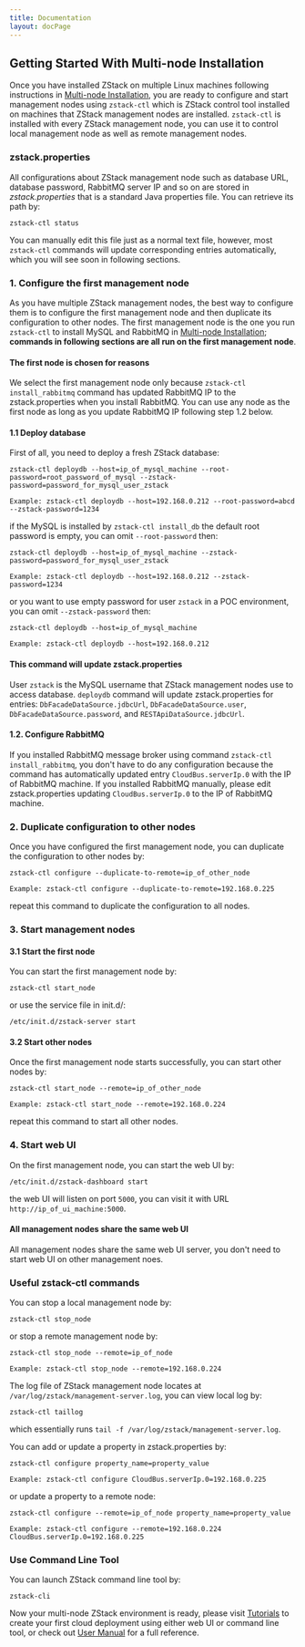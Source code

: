 ```yaml
---
title: Documentation
layout: docPage
---
```


<h2 id="manual">Getting Started With Multi-node Installation</h2>

Once you have installed ZStack on multiple Linux machines following instructions in [Multi-node Installation](../installation/multi-node.html), you are
ready to configure and start management nodes using `zstack-ctl` which is ZStack control tool installed on machines
that ZStack management nodes are installed. `zstack-ctl` is installed with every ZStack management node, you can use it to control
local management node as well as remote management nodes.

### zstack.properties

All configurations about ZStack management node such as database URL, database password, RabbitMQ server IP and so on are stored
in *zstack.properties* that is a standard Java properties file. You can retrieve its path by:

    zstack-ctl status
    
You can manually edit this file just as a normal text file, however, most `zstack-ctl` commands will update corresponding entries
automatically, which you will see soon in following sections.

### 1. Configure the first management node

As you have multiple ZStack management nodes, the best way to configure them is to configure the first management node and then
duplicate its configuration to other nodes. The first management node is the one you run `zstack-ctl` to install MySQL and
RabbitMQ in [Multi-node Installation](../multi-node.html); **commands in following sections are all run on the first management node**.

<div class="bs-callout bs-callout-info">
  <h4>The first node is chosen for reasons</h4>
  We select the first management node only because <code>zstack-ctl install_rabbitmq</code> command has updated RabbitMQ IP to
  the zstack.properties when you install RabbitMQ. You can use any node as the first node as long as you update RabbitMQ IP following
  step 1.2 below.
</div>

#### 1.1 Deploy database

First of all, you need to deploy a fresh ZStack database:

    zstack-ctl deploydb --host=ip_of_mysql_machine --root-password=root_password_of_mysql --zstack-password=password_for_mysql_user_zstack
    
    Example: zstack-ctl deploydb --host=192.168.0.212 --root-password=abcd --zstack-password=1234
    
if the MySQL is installed by `zstack-ctl install_db` the default root password is empty, you can omit `--root-password` then:

    zstack-ctl deploydb --host=ip_of_mysql_machine --zstack-password=password_for_mysql_user_zstack
    
    Example: zstack-ctl deploydb --host=192.168.0.212 --zstack-password=1234
    
or you want to use empty password for user `zstack` in a POC environment, you can omit `--zstack-password` then:

    zstack-ctl deploydb --host=ip_of_mysql_machine 
    
    Example: zstack-ctl deploydb --host=192.168.0.212
    
<div class="bs-callout bs-callout-info">
  <h4>This command will update zstack.properties</h4>
  User <code>zstack</code> is the MySQL username that ZStack management nodes use to access database.
  <code>deploydb</code> command will update zstack.properties for entries: <code>DbFacadeDataSource.jdbcUrl</code>, <code>DbFacadeDataSource.user</code>,
  <code>DbFacadeDataSource.password</code>, and <code>RESTApiDataSource.jdbcUrl</code>.
</div>

#### 1.2. Configure RabbitMQ

If you installed RabbitMQ message broker using command `zstack-ctl install_rabbitmq`, you don't have to do any configuration
because the command has automatically updated entry `CloudBus.serverIp.0` with the IP of RabbitMQ machine. If you installed
RabbitMQ manually, please edit zstack.properties updating `CloudBus.serverIp.0` to the IP of RabbitMQ machine.

### 2. Duplicate configuration to other nodes

Once you have configured the first management node, you can duplicate the configuration to other nodes by:

    zstack-ctl configure --duplicate-to-remote=ip_of_other_node
    
    Example: zstack-ctl configure --duplicate-to-remote=192.168.0.225
    
repeat this command to duplicate the configuration to all nodes.

### 3. Start management nodes

#### 3.1 Start the first node

You can start the first management node by:

    zstack-ctl start_node
   
or use the service file in init.d/:

    /etc/init.d/zstack-server start
    
#### 3.2 Start other nodes

Once the first management node starts successfully, you can start other nodes by:
 
    zstack-ctl start_node --remote=ip_of_other_node
    
    Example: zstack-ctl start_node --remote=192.168.0.224
    
repeat this command to start all other nodes.
    
### 4. Start web UI

On the first management node, you can start the web UI by:

    /etc/init.d/zstack-dashboard start
    
the web UI will listen on port `5000`, you can visit it with URL `http://ip_of_ui_machine:5000`.

<div class="bs-callout bs-callout-info">
  <h4>All management nodes share the same web UI</h4>
  All management nodes share the same web UI server, you don't need to start web UI on other management noes.
</div>

### Useful zstack-ctl commands

You can stop a local management node by:

    zstack-ctl stop_node
    
or stop a remote management node by:

    zstack-ctl stop_node --remote=ip_of_node
    
    Example: zstack-ctl stop_node --remote=192.168.0.224
    
The log file of ZStack management node locates at `/var/log/zstack/management-server.log`, you can view local log by:

    zstack-ctl taillog
    
which essentially runs `tail -f /var/log/zstack/management-server.log`.

You can add or update a property in zstack.properties by:
 
    zstack-ctl configure property_name=property_value
    
    Example: zstack-ctl configure CloudBus.serverIp.0=192.168.0.225 
    
or update a property to a remote node:

    zstack-ctl configure --remote=ip_of_node property_name=property_value
    
    Example: zstack-ctl configure --remote=192.168.0.224 CloudBus.serverIp.0=192.168.0.225 
    
### Use Command Line Tool

You can launch ZStack command line tool by:

    zstack-cli
    
Now your multi-node ZStack environment is ready, please visit [Tutorials](../tutorials) to create your first cloud deployment
using either web UI or command line tool, or check out [User Manual](http://zdoc.readthedocs.org/en/latest/) for a full reference.


